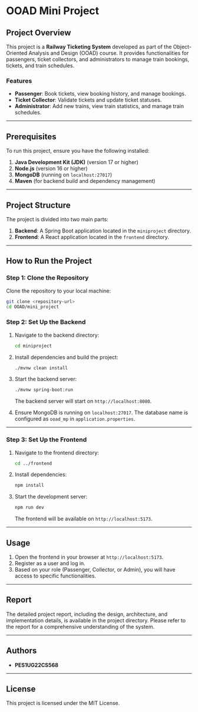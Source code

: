 # OOAD Mini Project

## Project Overview

This project is a **Railway Ticketing System** developed as part of the Object-Oriented Analysis and Design (OOAD) course. It provides functionalities for passengers, ticket collectors, and administrators to manage train bookings, tickets, and train schedules.

### Features

- **Passenger**: Book tickets, view booking history, and manage bookings.
- **Ticket Collector**: Validate tickets and update ticket statuses.
- **Administrator**: Add new trains, view train statistics, and manage train schedules.

---

## Prerequisites

To run this project, ensure you have the following installed:

1. **Java Development Kit (JDK)** (version 17 or higher)
2. **Node.js** (version 16 or higher)
3. **MongoDB** (running on `localhost:27017`)
4. **Maven** (for backend build and dependency management)

---

## Project Structure

The project is divided into two main parts:

1. **Backend**: A Spring Boot application located in the `miniproject` directory.
2. **Frontend**: A React application located in the `frontend` directory.

---

## How to Run the Project

### Step 1: Clone the Repository

Clone the repository to your local machine:

```bash
git clone <repository-url>
cd OOAD/mini_project
```

### Step 2: Set Up the Backend

1. Navigate to the backend directory:

   ```bash
   cd miniproject
   ```

2. Install dependencies and build the project:

   ```bash
   ./mvnw clean install
   ```

3. Start the backend server:

   ```bash
   ./mvnw spring-boot:run
   ```

   The backend server will start on `http://localhost:8080`.

4. Ensure MongoDB is running on `localhost:27017`. The database name is configured as `ooad_mp` in `application.properties`.

---

### Step 3: Set Up the Frontend

1. Navigate to the frontend directory:

   ```bash
   cd ../frontend
   ```

2. Install dependencies:

   ```bash
   npm install
   ```

3. Start the development server:

   ```bash
   npm run dev
   ```

   The frontend will be available on `http://localhost:5173`.

---

## Usage

1. Open the frontend in your browser at `http://localhost:5173`.
2. Register as a user and log in.
3. Based on your role (Passenger, Collector, or Admin), you will have access to specific functionalities.

---

## Report

The detailed project report, including the design, architecture, and implementation details, is available in the project directory. Please refer to the report for a comprehensive understanding of the system.

---

## Authors

- **PES1UG22CS568**

---

## License

This project is licensed under the MIT License.
